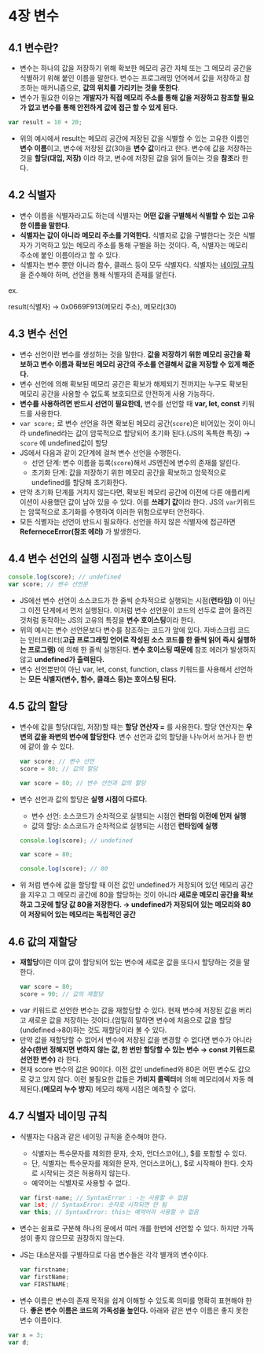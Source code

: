 # 4장 변수

## 4.1 변수란?

- 변수는 하나의 값을 저장하기 위해 확보한 메모리 공간 자체 또는 그 메모리 공간을 식별하기 위해 붙인 이름을 말한다. 변수는 프로그래밍 언어에서 값을 저장하고 참조하는 매커니즘으로, **값의 위치를 가리키는 것을 뜻한다**.
- 변수가 필요한 이유는 **개발자가 직접 메모리 주소를 통해 값을 저장하고 참조할 필요가 없고 변수를 통해 안전하게 값에 접근 할 수 있게 된다.**

```javascript
var result = 10 + 20;
```

- 위의 예시에서 result는 메모리 공간에 저장된 값을 식별할 수 있는 고유한 이름인 **변수 이름**이고, 변수에 저장된 값(30)을 **변수 값**이라고 한다. 변수에 값을 저장하는 것을 **할당\(대입, 저장\)** 이라 하고, 변수에 저장된 값을 읽어 들이는 것을 **참조**라 한다.

## 4.2 식별자

- 변수 이름을 식별자라고도 하는데 식별자는 **어떤 값을 구별해서 식별할 수 있는 고유한 이름을 말한다.**
- **식별자는 값이 아니라 메모리 주소를 기억한다.** 식별자로 값을 구별한다는 것은 식별자가 기억하고 있는 메모리 주소를 통해 구별을 하는 것이다. 즉, 식별자는 메모리 주소에 붙인 이름이라고 할 수 있다.
- 식별자는 변수 뿐만 아니라 함수, 클래스 등이 모두 식별자다. 식별자는 [네이밍 규칙](#47-식별자-네이밍-규칙)을 준수해야 하며, 선언을 통해 식별자의 존재를 알린다.

ex.

result(식별자) → 0x0669F913(메모리 주소), 메모리(30)

## 4.3 변수 선언

- 변수 선언이란 변수를 생성하는 것을 말한다. **값을 저장하기 위한 메모리 공간을 확보하고 변수 이름과 확보된 메모리 공간의 주소를 연결해서 값을 저장할 수 있게 해준다.**
- 변수 선언에 의해 확보된 메모리 공간은 확보가 해제되기 전까지는 누구도 확보된 메모리 공간을 사용할 수 없도록 보호되므로 안전하게 사용 가능하다.
- **변수를 사용하려면 반드시 선언이 필요한데,** 변수를 선언할 때 **var, let, const** 키워드를 사용한다.
- `var score;` 로 변수 선언을 하면 확보된 메모리 공간(`score`)은 비어있는 것이 아니라 undefined라는 값이 암묵적으로 할당되어 초기화 된다.(JS의 독특한 특징) → `score` 에 undefined값이 할당
- JS에서 다음과 같이 2단계에 걸쳐 변수 선언을 수행한다.
  - 선언 단계: 변수 이름을 등록(`score`)해서 JS엔진에 변수의 존재를 알린다.
  - 초기화 단계: 값을 저장하기 위한 메모리 공간을 확보하고 암묵적으로 undefined를 할당해 초기화한다.
- 만약 초기화 단계를 거치지 않는다면, 확보된 메모리 공간에 이전에 다른 애플리케이션이 사용했던 값이 남아 있을 수 있다. 이를 **쓰레기 값**이라 한다. JS의 `var`키워드는 암묵적으로 초기화를 수행하여 이러한 위험으로부터 안전하다.
- 모든 식별자는 선언이 반드시 필요하다. 선언을 하지 않은 식별자에 접근하면 **ReferneceError(참조 에러)** 가 발생한다.

## 4.4 변수 선언의 실행 시점과 변수 호이스팅

```javascript
console.log(score); // undefined
var score; // 변수 선언문
```

- JS에선 변수 선언이 소스코드가 한 줄씩 순차적으로 실행되는 시점(**런타임)** 이 아닌 그 이전 단계에서 먼저 실행된다. 이처럼 변수 선언문이 코드의 선두로 끌어 올려진 것처럼 동작하는 JS의 고유의 특징을 **변수 호이스팅**이라 한다.
- 위의 예시는 변수 선언문보다 변수를 참조하는 코드가 앞에 있다. 자바스크립 코드는 인터프리터(**고급 프로그래밍 언어로 작성된 소스 코드를 한 줄씩 읽어 즉시 실행하는 프로그램)** 에 의해 한 줄씩 실행된다. **변수 호이스팅 때문에** 참조 에러가 발생하지 않고 **undefined가 출력된다.**
- 변수 선언뿐만이 아닌 var, let, const, function, class 키워드를 사용해서 선언하는 **모든 식별자(변수, 함수, 클래스 등)는 호이스팅 된다.**

## 4.5 값의 할당

- 변수에 값을 할당(대입, 저장)할 때는 **할당 연산자 =** 를 사용한다. 할당 연산자는 **우변의 값을 좌변의 변수에 할당한다**. 변수 선언과 값의 할당을 나누어서 쓰거나 한 번에 같이 쓸 수 있다.

  ```javascript
  var score; // 변수 선언
  score = 80; // 값의 할당
  ```

  ```javascript
  var score = 80; // 변수 선언과 값의 할당
  ```

- 변수 선언과 값의 할당은 **실행 시점이 다르다.**

  - 변수 선언: 소스코드가 순차적으로 실행되는 시점인 **런타임 이전에 먼저 실행**
  - 값의 할당: 소스코드가 순차적으로 실행되는 시점인 **런타임에 실행**

  ```javascript
  console.log(score); // undefined

  var score = 80;

  console.log(score); // 80
  ```

- 위 처럼 변수에 값을 할당할 때 이전 값인 undefined가 저장되어 있던 메모리 공간을 지우고 그 메모리 공간에 80을 할당하는 것이 아니라 **새로운 메모리 공간을 확보하고 그곳에 할당 값 80을 저장한다. → undefined가 저장되어 있는 메모리와 80이 저장되어 있는 메모리는 독립적인 공간**

## 4.6 값의 재할당

- **재할당**이란 이미 값이 할당되어 있는 변수에 새로운 값을 또다시 할당하는 것을 말한다.
  ```javascript
  var score = 80;
  score = 90; // 값의 재할당
  ```
- var 키워드로 선언한 변수는 값을 재할당할 수 있다. 현재 변수에 저장된 값을 버리고 새로운 값을 저장하는 것이다.(엄밀히 말하면 변수에 처음으로 값을 할당(undefined→80)하는 것도 재할당이라 볼 수 있다.
- 만약 값을 재할당할 수 없어서 변수에 저장된 값을 변경할 수 없다면 변수가 아니라 **상수(한번 정해지면 변하지 않는 값, 한 번만 할당할 수 있는 변수 → const 키워드로 선언한 변수)** 라 한다.
- 현재 score 변수의 값은 90이다. 이전 값인 undefined와 80은 어떤 변수도 값으로 갖고 있지 않다. 이런 불필요한 값들은 **가비지 콜렉터**에 의해 메모리에서 자동 해제된다.**(메모리 누수 방지**) 메모리 해제 시점은 예측할 수 없다.

## 4.7 식별자 네이밍 규칙

- 식별자는 다음과 같은 네이밍 규칙을 준수해야 한다.
  - 식별자는 특수문자를 제외한 문자, 숫자, 언더스코어(\_), $를 포함할 수 있다.
  - 단, 식별자는 특수문자를 제외한 문자, 언더스코어(\_), $로 시작해야 한다. 숫자로 시작되는 것은 허용하지 않는다.
  - 예약어는 식별자로 사용할 수 없다.
  ```javascript
  var first-name; // SyntaxError : -는 사용할 수 없음
  var 1st; // SyntaxError: 숫자로 시작되면 안 됨
  var this; // SyntaxError: this는 예약어라 사용할 수 없음
  ```
- 변수는 쉼표로 구분해 하나의 문에서 여러 개를 한번에 선언할 수 있다. 하지만 가독성이 좋지 않으므로 권장하지 않는다.
- JS는 대소문자를 구별하므로 다음 변수들은 각각 별개의 변수이다.

  ```javascript
  var firstname;
  var firstName;
  var FIRSTNAME;
  ```

- 변수 이름은 변수의 존재 목적을 쉽게 이해할 수 있도록 의미를 명확히 표현해야 한다. **좋은 변수 이름은 코드의 가독성을 높인다.** 아래와 같은 변수 이름은 좋지 못한 변수 이름이다.

```javascript
var x = 3;
var d;
```
